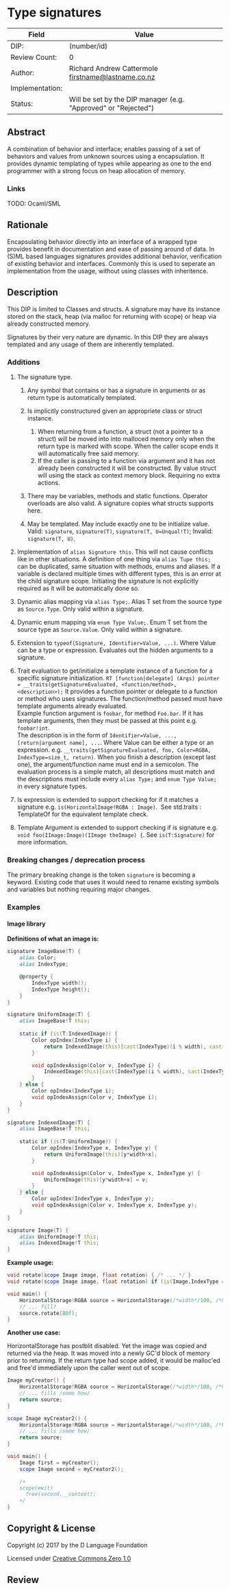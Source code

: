 # Type signatures

| Field           | Value                                                           |
|-----------------|-----------------------------------------------------------------|
| DIP:            | (number/id)                                                     |
| Review Count:   | 0                                                               |
| Author:         | Richard Andrew Cattermole <firstname@lastname.co.nz>            |
| Implementation: |                                                                 |
| Status:         | Will be set by the DIP manager (e.g. "Approved" or "Rejected")  |

## Abstract

A combination of behavior and interface; enables passing of a set of behaviors and values from unknown sources using a encapsulation.
It provides dynamic templating of types while appearing as one to the end programmer with a strong focus on heap allocation of memory.

### Links

TODO: Ocaml/SML

## Rationale

Encapsulating behavior directly into an interface of a wrapped type provides benefit in documentation and ease of passing around of data.
In (S)ML based languages signatures provides additional behavior, verification of existing behavior and interfaces.
Commonly this is used to seperate an implementation from the usage, without using classes with inheritence.

## Description

This DIP is limited to Classes and structs.
A signature may have its instance stored on the stack, heap (via malloc for returning with scope) or heap via already constructed memory.

Signatures by their very nature are dynamic. In this DIP they are always templated and any usage of them are inherently templated.

### Additions

1. The signature type.
    1. Any symbol that contains or has a signature in arguments or as return type is automatically templated.
    2. Is implicitly constructured given an appropriete class or struct instance.
    
        1. When returning from a function, a struct (not a pointer to a struct) will be moved into into malloced memory only when the return type is marked with scope.
          When the caller scope ends it will automatically free said memory.
        2. If the caller is passing to a function via argument and it has not already been constructed it will be constructed.
          By value struct will using the stack as context memory block. Requiring no extra actions.
  
    3. There may be variables, methods and static functions. Operator overloads are also valid. A signature copies what structs supports here.
    4. May be templated. May include exactly one to be initialize value. Valid: ``signature``, ``signature(T)``, ``signature(T, U=Unqual!T)``; Invalid: ``signature(T, U)``.

2. Implementation of ``alias Signature this``.
  This will not cause conflicts like in other situations.
  A definition of one thing via ``alias Tupe this;`` can be duplicated, same situation with methods, enums and aliases.
  If a variable is declared multiple times with different types, this is an error at the child signature scope.
  Initiating the signature is not explicitly required as it will be automatically done so.
    
3. Dynamic alias mapping via ``alias Type;``.
  Alias T set from the source type as ``Source.Type``.
  Only valid within a signature.
4. Dynamic enum mapping via ``enum Type Value;``.
  Enum T set from the source type as ``Source.Value``.
  Only valid within a signature.
5. Extension to ``typeof(Signature, Identifier=Value, ...)``. Where Value can be a type or expression. Evaluates out the hidden arguments to a signature.
 
6. Trait evaluation to get/initialize a template instance of a function for a specific signature initialization.
  ``RT [function|delegate] (Args) pointer = __traits(getSignatureEvaluated, <function/method>, <description>);``
  It provides a function pointer or delegate to a function or method who uses signatures. The function/method passed must have template arguments already evaluated.<br/>
  Example function argument is ``foobar``, for method ``Foo.bar``. If it has template arguments, then they must be passed at this point e.g. ``foobar!int``.<br/>
  The description is in the form of ``Identifier=Value, ..., [return|argument name], ...``. Where Value can be either a type or an expression. e.g. ``__traits(getSignatureEvaluated, foo, Color=RGBA, IndexType=size_t, return)``.
  When you finish a description (except last one), the argument/function name must end in a semicolon.
  The evaluation process is a simple match, all descriptions must match and the descriptions must include every ``alias Type;`` and ``enum Type Value;`` in every signature types.
7. Is expression is extended to support checking for if it matches a signature e.g. ``is(HorizontalImage!RGBA : Image)``.
  See std.traits : TemplateOf for the equivalent template check.
8. Template Argument is extended to support checking if is signature e.g. ``void foo(IImage:Image)(IImage theImage) {``.
  See ``is(T:Signature)`` for more information.

### Breaking changes / deprecation process

The primary breaking change is the token ``signature`` is becoming a keyword.
Existing code that uses it would need to rename existing symbols and variables but nothing requiring major changes.

### Examples

#### Image library

__Definitions of what an image is:__

```D
signature ImageBase(T) {
    alias Color;
    alias IndexType;

    @property {
        IndexType width();
        IndexType height();
    }
}

signature UniformImage(T) {
    alias ImageBase!T this;
  
    static if (is(T:IndexedImage)) {
        Color opIndex(IndexType i) {
            return IndexedImage(this)[cast(IndexType)(i % width), cast(IndexType)floor(i / width)];
        }

        void opIndexAssign(Color v, IndexType i) {
            IndexedImage(this)[cast(IndexType)(i % width), cast(IndexType)floor(i / width)] = v;
        }
    } else {
        Color opIndex(IndexType i);
        void opIndexAssign(Color v, IndexType i);
    }
}

signature IndexedImage(T) {
    alias ImageBase!T this;
  
    static if (is(T:UniformImage)) {
        Color opIndex(IndexType x, IndexType y) {
            return UniformImage(this)[y*width+x];
        }

        void opIndexAssign(Color v, IndexType x, IndexType y) {
            UniformImage(this)[y*width+x] = v;
        }
    } else {
        Color opIndex(IndexType x, IndexType y);
        void opIndexAssign(Color v, IndexType x, IndexType y);
    }
}

signature Image(T) {
    alias UniformImage!T this;
    alias IndexedImage!T this;
}
```

__Example usage:__

```D
void rotate(scope Image image, float rotation) { /* ... */ }
void rotate(scope Image image, float rotation) if (is(Image.IndexType == size_t)) { /* ... */ }

void main() {
    HorizontalStorage!RGBA source = HorizontalStorage(/*width*/100, /*height*/100);
    // ... fill?
    source.rotate(80f);
}
```

__Another use case:__

HorizontalStorage has postblit disabled. Yet the image was copied and returned via the heap.
It was moved into a newly GC'd block of memory prior to returning.
If the return type had scope added, it would be malloc'ed and free'd immediately upon the caller went out of scope.

```D
Image myCreator() {
    HorizontalStorage!RGBA source = HorizontalStorage(/*width*/100, /*height*/100);
    // ... fills /some how/
    return source;
}

scope Image myCreator2() {
    HorizontalStorage!RGBA source = HorizontalStorage(/*width*/100, /*height*/100);
    // ... fills /some how/
    return source;
}

void main() {
    Image first = myCreator();
    scope Image second = myCreator2();

    /+
    scope(exit)
      free(second.__context);
    +/
}

```

## Copyright & License

Copyright (c) 2017 by the D Language Foundation

Licensed under [Creative Commons Zero 1.0](https://creativecommons.org/publicdomain/zero/1.0/legalcode.txt)

## Review
